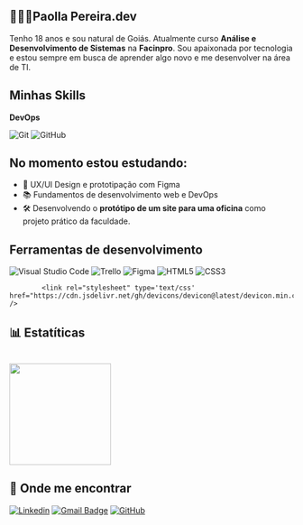 ## 👩🏻‍💻Paolla Pereira.dev
Tenho 18 anos e sou natural de Goiás. Atualmente curso **Análise e Desenvolvimento de Sistemas** na **Facinpro**. Sou apaixonada por tecnologia e estou sempre em busca de aprender algo novo e me desenvolver na área de TI.


## **Minhas Skills**

**DevOps**

![Git](https://img.shields.io/badge/-Git-333333?style=flat&logo=git)
![GitHub](https://img.shields.io/badge/-GitHub-333333?style=flat&logo=github)
## **No momento estou estudando:**
- 🎨 UX/UI Design e prototipação com Figma
- 📚 Fundamentos de desenvolvimento web e DevOps
- 🛠 Desenvolvendo o **protótipo de um site para uma oficina** como projeto prático da faculdade.

## **Ferramentas de desenvolvimento**

![Visual Studio Code](https://img.shields.io/badge/Visual%20Studio%20Code-0078d7.svg?style=for-the-badge&logo=visual-studio-code&logoColor=white)
![Trello](https://img.shields.io/badge/Trello-%23026AA7.svg?style=for-the-badge&logo=Trello&logoColor=white)
![Figma](https://img.shields.io/badge/figma-%23F24E1E.svg?style=for-the-badge&logo=figma&logoColor=white)
![HTML5](https://img.shields.io/badge/html5-%23E34F26.svg?style=for-the-badge&logo=html5&logoColor=white)
![CSS3](https://img.shields.io/badge/css3-%231572B6.svg?style=for-the-badge&logo=css3&logoColor=white)

            <link rel="stylesheet" type='text/css' href="https://cdn.jsdelivr.net/gh/devicons/devicon@latest/devicon.min.css" />
          
 
 ## 📊 **Estatíticas**
<br/>

<a href="https://github.com/PaollaPereiradev" title="Perfil da Paolla">
  <img height="180em" src="https://github-readme-stats.vercel.app/api?username=PaollaPereiradev&theme=dracula&show_icons=true" />
</a>


## **📲 Onde me encontrar**

[![Linkedin](https://img.shields.io/badge/-Paolla%20Pereira%20Freitas-blue?style=flat-square&logo=Linkedin&logoColor=white&link=https://www.linkedin.com/in/paollapereirafreitas/)](https://www.linkedin.com/in/paollapereirafreitas/)
[![Gmail Badge](https://img.shields.io/badge/-paollacontent@gmail.com-006bed?style=flat-square&logo=Gmail&logoColor=white&link=mailto:paollacontent@gmail.com)](mailto:paollacontent@gmail.com)  [![GitHub](https://img.shields.io/github/followers/PaollaPereiradev?label=follow&style=social)](https://github.com/PaollaPereiradev)
